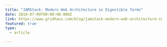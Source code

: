 ```yaml
---
title: "JAMStack: Modern Web Architecture in Digestible Terms"
date: 2018-07-09T00:00:00.000Z
link: https://www.gridhaus.com/blog/jamstack-modern-web-architecture-in-digestible-terms
featured: true
type:
  - article

---
```

